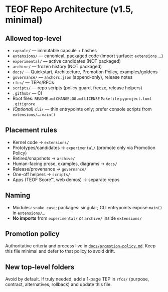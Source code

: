 # TEOF Repo Architecture (v1.5, minimal)

## Allowed top-level
- `capsule/`        — immutable capsule + hashes
- `extensions/`     — canonical, packaged code (import surface: `extensions.…`)
- `experimental/`   — active candidates (NOT packaged)
- `archive/`        — frozen history (NOT packaged)
- `docs/`           — Quickstart, Architecture, Promotion Policy, examples/goldens
- `governance/`     — `anchors.json` (append-only), release notes
- `rfcs/`           — TEPs/RFCs
- `scripts/`        — repo scripts (policy guard, freeze, release helpers)
- `.github/`        — CI
- Root files: `README.md` `CHANGELOG.md` `LICENSE` `Makefile` `pyproject.toml` `.gitignore`
- *(Optional)* `cli/` — thin entrypoints only; prefer console scripts from `extensions/…:main()`

## Placement rules
- Kernel code → `extensions/`
- Prototypes/candidates → `experimental/` (promote only via Promotion Policy)
- Retired/snapshots → `archive/`
- Human-facing prose, examples, diagrams → `docs/`
- Release/provenance → `governance/`
- One-off helpers → `scripts/`
- Apps (TEOF Score™, web demos) → separate repos

## Naming
- Modules: `snake_case`; packages: singular; CLI entrypoints expose `main()` in `extensions/…`
- **No imports** from `experimental/` or `archive/` inside `extensions/`

## Promotion policy
Authoritative criteria and process live in [`docs/promotion-policy.md`](promotion-policy.md). Keep this file minimal and defer to that policy to avoid drift.

## New top-level folders
Avoid by default. If truly needed, add a 1-page TEP in `rfcs/` (purpose, contract, alternatives, rollback) and update this file.
